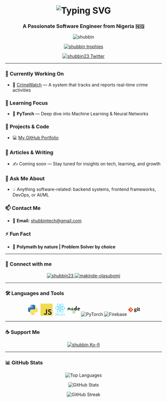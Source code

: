 
<!-- Animated Header -->
<h1 align="center">
  <img src="https://readme-typing-svg.herokuapp.com?font=Fira+Code&weight=500&duration=3000&pause=1000&color=FF3CAC&center=true&vCenter=true&width=600&lines=Hi+%F0%9F%91%8B%2C+I'm+Shubbin;Full-stack+developer+with+a+passion+for+crafting+scalable+web+apps.;Always+learning+%F0%9F%93%9A+Always+building+%F0%9F%94%A5" alt="Typing SVG" />
</h1>

<h3 align="center">A Passionate Software Engineer from Nigeria 🇳🇬</h3>

<p align="center">
  <img src="https://komarev.com/ghpvc/?username=shubbin&label=Profile%20views&color=FF3CAC&style=flat-square" alt="shubbin" />
</p>

<p align="center">
  <a href="https://github.com/ryo-ma/github-profile-trophy">
    <img src="https://github-profile-trophy.vercel.app/?username=shubbin&theme=radical&margin-w=10&margin-h=15" alt="shubbin trophies" />
  </a>
</p>

<p align="center">
  <a href="https://twitter.com/shubbin23" target="_blank">
    <img src="https://img.shields.io/twitter/follow/shubbin23?logo=twitter&style=for-the-badge" alt="shubbin23 Twitter" />
  </a>
</p>

---

### 🔭 Currently Working On
- 🚨 [CrimeWatch](https://github.com/Shubbin/CrimeWatch.git) — A system that tracks and reports real-time crime activities

### 🌱 Learning Focus
- 🔬 **PyTorch** — Deep dive into Machine Learning & Neural Networks

### 💼 Projects & Code
- 💻 [My GitHub Portfolio](https://github.com/Shubbin)

### 📝 Articles & Writing
- ✍️ Coming soon — Stay tuned for insights on tech, learning, and growth

### 💬 Ask Me About
- 💡 Anything software-related: backend systems, frontend frameworks, DevOps, or AI/ML

### 📫 Contact Me
- 📧 **Email:** shubbintech@gmail.com

### ⚡ Fun Fact
- 🧠 **Polymath by nature | Problem Solver by choice**

---

### 🤝 Connect with me

<p align="center">
  <a href="https://twitter.com/shubbin23" target="_blank">
    <img align="center" src="https://raw.githubusercontent.com/rahuldkjain/github-profile-readme-generator/master/src/images/icons/Social/twitter.svg" alt="shubbin23" height="30" width="40" />
  </a>
  <a href="https://www.linkedin.com/in/makinde-olasubomi" target="_blank">
    <img align="center" src="https://raw.githubusercontent.com/rahuldkjain/github-profile-readme-generator/master/src/images/icons/Social/linked-in-alt.svg" alt="makinde-olasubomi" height="30" width="40" />
  </a>
</p>

---

### 🛠️ Languages and Tools

<p align="center">
  <img src="https://raw.githubusercontent.com/devicons/devicon/master/icons/python/python-original.svg" alt="Python" width="40" height="40"/>
  <img src="https://raw.githubusercontent.com/devicons/devicon/master/icons/javascript/javascript-original.svg" alt="JavaScript" width="40" height="40"/>
  <img src="https://raw.githubusercontent.com/devicons/devicon/master/icons/react/react-original-wordmark.svg" alt="React" width="40" height="40"/>
  <img src="https://raw.githubusercontent.com/devicons/devicon/master/icons/nodejs/nodejs-original-wordmark.svg" alt="Node.js" width="40" height="40"/>
  <img src="https://www.vectorlogo.zone/logos/pytorch/pytorch-icon.svg" alt="PyTorch" width="40" height="40"/>
  <img src="https://www.vectorlogo.zone/logos/firebase/firebase-icon.svg" alt="Firebase" width="40" height="40"/>
  <img src="https://raw.githubusercontent.com/devicons/devicon/master/icons/git/git-original-wordmark.svg" alt="Git" width="40" height="40"/>
</p>

---

### ☕ Support Me

<p align="center">
  <a href="https://ko-fi.com/shubbin">
    <img src="https://cdn.ko-fi.com/cdn/kofi3.png?v=3" height="50" width="210" alt="shubbin Ko-fi" />
  </a>
</p>

---

### 📊 GitHub Stats

<p align="center">
  <img src="https://github-readme-stats.vercel.app/api/top-langs?username=shubbin&show_icons=true&locale=en&layout=compact&theme=radical" alt="Top Languages" />
</p>

<p align="center">
  <img src="https://github-readme-stats.vercel.app/api?username=shubbin&show_icons=true&locale=en&theme=radical" alt="GitHub Stats" />
</p>

<p align="center">
  <img src="https://github-readme-streak-stats.herokuapp.com/?user=shubbin&theme=radical" alt="GitHub Streak" />
</p>

